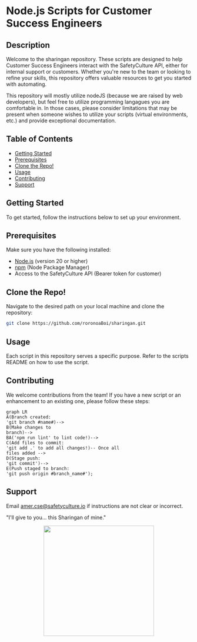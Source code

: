 # Node.js Scripts for Customer Success Engineers

## Description
Welcome to the sharingan repository. These scripts are designed to help Customer Success Engineers interact with the SafetyCulture API, either for internal support or customers. Whether you're new to the team or looking to refine your skills, this repository offers valuable resources to get you started with automating.

This repository will mostly utilize nodeJS (because we are raised by web developers), but feel free to utilize programming langagues you are comfortable in. In those cases, please consider limitations that may be present when someone wishes to utilize your scripts (virtual environments, etc.) and provide exceptional documentation.

## Table of Contents
- [Getting Started](#getting-started)
- [Prerequisites](#prerequisites)
- [Clone the Repo!](#clone-the-repo!)
- [Usage](#usage)
- [Contributing](#contributing)
- [Support](#support)

## Getting Started
To get started, follow the instructions below to set up your environment.

## Prerequisites
Make sure you have the following installed:
- [Node.js](https://nodejs.org/) (version 20 or higher)
- [npm](https://www.npmjs.com/) (Node Package Manager)
- Access to the SafetyCulture API (Bearer token for customer)

## Clone the Repo!
Navigate to the desired path on your local machine and clone the repository:
   ```bash
   git clone https://github.com/roronoaBoi/sharingan.git
   ```

## Usage
Each script in this repository serves a specific purpose. Refer to the scripts README on how to use the script.

## Contributing
We welcome contributions from the team! If you have a new script or an enhancement to an existing one, please follow these steps:
```mermaid
graph LR
A(Branch created:
'git branch #name#)-->
B(Make changes to
branch)-->
BA('npm run lint' to lint code!)-->
C(Add files to commit:
'git add .' to add all changes!)-- Once all
files added -->
D(Stage push:
'git commit')-->
E(Push staged to branch:
'git push origin #branch_name#');
```

## Support
Email amer.cse@safetyculture.io if instructions are not clear or incorrect.

"I'll give to you... this Sharingan of mine."
<p align="center">
<img src="sbin/s.gif" height="300" width="300">
</p>